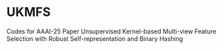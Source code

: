 # UKMFS

Codes for AAAI-25 Paper
Unsupervised Kernel-based Multi-view Feature Selection with Robust Self-representation and Binary Hashing
